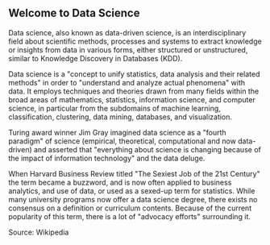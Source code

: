 ## Welcome to Data Science

Data science, also known as data-driven science, is an interdisciplinary field about scientific methods, processes and systems to extract knowledge or insights from data in various forms, either structured or unstructured, similar to Knowledge Discovery in Databases (KDD).

Data science is a "concept to unify statistics, data analysis and their related methods" in order to "understand and analyze actual phenomena" with data. It employs techniques and theories drawn from many fields within the broad areas of mathematics, statistics, information science, and computer science, in particular from the subdomains of machine learning, classification, clustering, data mining, databases, and visualization.

Turing award winner Jim Gray imagined data science as a "fourth paradigm" of science (empirical, theoretical, computational and now data-driven) and asserted that "everything about science is changing because of the impact of information technology" and the data deluge.

When Harvard Business Review titled "The Sexiest Job of the 21st Century" the term became a buzzword, and is now often applied to business analytics, and use of data, or used as a sexed-up term for statistics. While many university programs now offer a data science degree, there exists no consensus on a definition or curriculum contents. Because of the current popularity of this term, there is a lot of "advocacy efforts" surrounding it.

Source: Wikipedia
